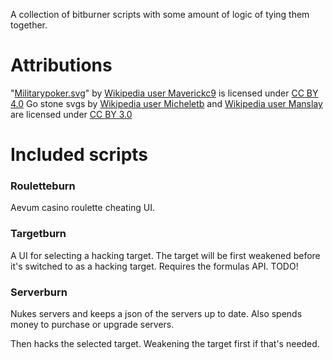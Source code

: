 A collection of bitburner scripts with some amount of logic of tying them together.

# Attributions

"[Militarypoker.svg](https://commons.wikimedia.org/wiki/File:Militarypoker.svg)" by [Wikipedia user Maverickc9](https://commons.wikimedia.org/wiki/User:Maverickc9) is licensed under [CC BY 4.0](https://creativecommons.org/licenses/by/4.0/deed.en)
Go stone svgs by [Wikipedia user Micheletb](https://commons.wikimedia.org/wiki/User:Micheletb) and [Wikipedia user Manslay](https://commons.wikimedia.org/wiki/User:Manslay) are licensed under [CC BY 3.0](https://creativecommons.org/licenses/by-sa/3.0/deed.en)

# Included scripts

### Rouletteburn

Aevum casino roulette cheating UI.

### Targetburn

A UI for selecting a hacking target. The target will be first weakened before it's switched to as a hacking target. Requires the formulas API. TODO!

### Serverburn

Nukes servers and keeps a json of the servers up to date. Also spends money to purchase or upgrade servers.

Then hacks the selected target. Weakening the target first if that's needed.

